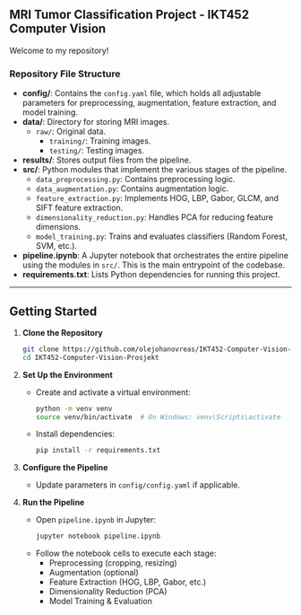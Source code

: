 ## MRI Tumor Classification Project - IKT452 Computer Vision

Welcome to my repository!

### Repository File Structure


- **config/**: Contains the `config.yaml` file, which holds all adjustable parameters for preprocessing, augmentation, feature extraction, and model training.  
- **data/**: Directory for storing MRI images.  
  - `raw/`: Original data.
    - `training/`: Training images.  
    - `testing/`: Testing images.  
- **results/**: Stores output files from the pipeline.  
- **src/**: Python modules that implement the various stages of the pipeline.  
  - `data_preprocessing.py`: Contains preprocessing logic.
  - `data_augmentation.py`: Contains augmentation logic.
  - `feature_extraction.py`: Implements HOG, LBP, Gabor, GLCM, and SIFT feature extraction.
  - `dimensionality_reduction.py`: Handles PCA for reducing feature dimensions.
  - `model_training.py`: Trains and evaluates classifiers (Random Forest, SVM, etc.).
- **pipeline.ipynb**: A Jupyter notebook that orchestrates the entire pipeline using the modules in `src/`. This is the main entrypoint of the codebase.
- **requirements.txt**: Lists Python dependencies for running this project.

---

## Getting Started

1. **Clone the Repository**  
   ```bash
   git clone https://github.com/olejohanovreas/IKT452-Computer-Vision-Prosjekt.git
   cd IKT452-Computer-Vision-Prosjekt
   ```

2. **Set Up the Environment**  
   - Create and activate a virtual environment:  
     ```bash
     python -m venv venv
     source venv/bin/activate  # On Windows: venv\Scripts\activate
     ```
   - Install dependencies:  
     ```bash
     pip install -r requirements.txt
     ```

3. **Configure the Pipeline**  
   - Update parameters in `config/config.yaml` if applicable.

4. **Run the Pipeline**  
   - Open `pipeline.ipynb` in Jupyter:  
     ```bash
     jupyter notebook pipeline.ipynb
     ```
   - Follow the notebook cells to execute each stage:
     - Preprocessing (cropping, resizing)
     - Augmentation (optional)
     - Feature Extraction (HOG, LBP, Gabor, etc.)
     - Dimensionality Reduction (PCA)
     - Model Training & Evaluation
